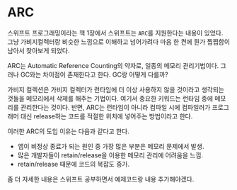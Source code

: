 # ARC

스위프트 프로그래밍이라는 책 1장에서 스위프트는 `ARC`를 지원한다는 내용이 있었다. 그냥 가비지컬렉터랑 비슷한 느낌으로 이해하고 넘어가려다 마음 한 켠에 뭔가 찝찝함이 남아서 찾아보게 되었다.

ARC는 Automatic Reference Counting의 약자로, 일종의 메모리 관리기법이다. 그러나 GC와는 차이점이 존재한다고 한다. GC랑 어떻게 다를까?

가비지 컬렉션은 가비지 컬렉터가 런타임에 더 이상 사용하지 않을 것이라고 생각되는 것들을 메모리에서 삭제를 해주는 기법이다. 여기서 중요한 키워드는 런타임 중에 메모리를 관리한다는 것이다. 반면, ARC는 런타임이 아니라 컴파일 시에 컴파일러가 프로그래머 대신 release하는 코드를 적절한 위치에 넣어주는 방법이라고 한다.

이러한 ARC의 도입 이유는 다음과 같다고 한다.
* 앱이 비정상 종료가 되는 원인 중 가장 많은 부분은 메모리 문제에서 발생.
* 많은 개발자들이 retain/release을 이용한 메모리 관리에 어려움을 느낌.
* retain/release 때문에 코드의 복잡도 증가.

좀 더 자세한 내용은 스위프트 공부하면서 예제코드랑 내용 추가해야겠다.
